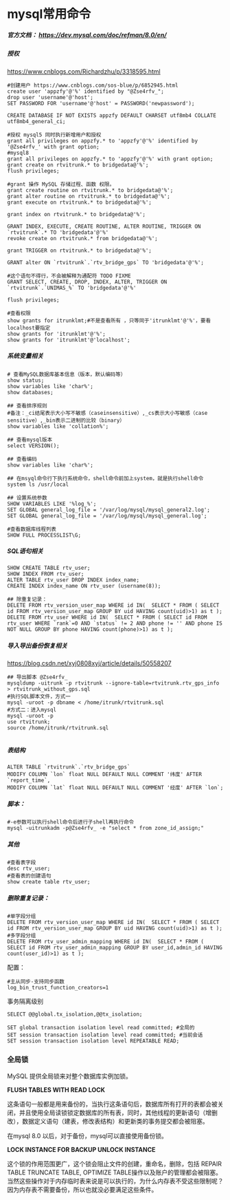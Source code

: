 # mysql常用命令

##### 官方文档： https://dev.mysql.com/doc/refman/8.0/en/ 



##### 授权

 https://www.cnblogs.com/Richardzhu/p/3318595.html 

```mysql
#创建用户 https://www.cnblogs.com/sos-blue/p/6852945.html
create user 'appzfy'@'%' identified by "@Zse4rfv_";
drop user 'username'@'host';
SET PASSWORD FOR 'username'@'host' = PASSWORD('newpassword');

CREATE DATABASE IF NOT EXISTS appzfy DEFAULT CHARSET utf8mb4 COLLATE utf8mb4_general_ci;

#授权 mysql5 同时执行新增用户和授权
grant all privileges on appzfy.* to 'appzfy'@'%' identified by '@Zse4rfv_' with grant option;
#mysql8
grant all privileges on appzfy.* to 'appzfy'@'%' with grant option;
grant create on rtvitrunk.* to bridgedata@'%';
flush privileges;

#grant 操作 MySQL 存储过程、函数 权限。
grant create routine on rtvitrunk.* to bridgedata@'%';
grant alter routine on rtvitrunk.* to bridgedata@'%';
grant execute on rtvitrunk.* to bridgedata@'%';

grant index on rtvitrunk.* to bridgedata@'%';

GRANT INDEX, EXECUTE, CREATE ROUTINE, ALTER ROUTINE, TRIGGER ON `rtvitrunk`.* TO 'bridgedata'@'%'
revoke create on rtvitrunk.* from bridgedata@'%';

grant TRIGGER on rtvitrunk.* to bridgedata@'%';

GRANT alter ON `rtvitrunk`.`rtv_bridge_gps` TO 'bridgedata'@'%';

#这个语句不得行，不会被解释为通配符 TODO FIXME
GRANT SELECT, CREATE, DROP, INDEX, ALTER, TRIGGER ON `rtvitrunk`.`UNIMAS_%` TO 'bridgedata'@'%'

flush privileges;

#查看权限
show grants for itrunklmt;#不是查看所有 ，只等同于'itrunklmt'@'%'，要看localhost要指定
show grants for 'itrunklmt'@'%';
show grants for 'itrunklmt'@'localhost';
```

##### 系统变量相关

```mysql
# 查看MySQL数据库基本信息（版本，默认编码等）
show status;
show variables like 'char%';
show databases;

## 查看排序规则
#备注：_ci结尾表示大小写不敏感（caseinsensitive）,_cs表示大小写敏感（case sensitive）,_bin表示二进制的比较（binary）
show variables like 'collation%';

## 查看mysql版本
select VERSION();

## 查看编码
show variables like 'char%';

## 在msyql命令行下执行系统命令，shell命令前加上system，就是执行shell命令
system ls /usr/local

## 设置系统参数
SHOW VARIABLES LIKE '%log_%';
SET GLOBAL general_log_file = '/var/log/mysql/mysql_general2.log';
SET GLOBAL general_log_file = '/var/log/mysql/mysql_general.log';

#查看数据库线程列表
SHOW FULL PROCESSLIST\G;
```

##### SQL语句相关

```mysql
SHOW CREATE TABLE rtv_user;
SHOW INDEX FROM rtv_user;
ALTER TABLE rtv_user DROP INDEX index_name;
CREATE INDEX index_name ON rtv_user (username(8));

## 除重复记录：
DELETE FROM rtv_version_user_map WHERE id IN(  SELECT * FROM ( SELECT id FROM rtv_version_user_map GROUP BY uid HAVING count(uid)>1) as t );
DELETE FROM rtv_user WHERE id IN(  SELECT * FROM ( SELECT id FROM rtv_user WHERE `rank`=0 AND `status` != 2 AND phone != '' AND phone IS NOT NULL GROUP BY phone HAVING count(phone)>1) as t );
```

##### 导入导出备份恢复相关

https://blog.csdn.net/xyj0808xyj/article/details/50558207

```mysql
## 导出脚本 @Zse4rfv_
mysqldump -uitrunk -p rtvitrunk --ignore-table=rtvitrunk.rtv_gps_info > rtvitrunk_without_gps.sql
#执行SQL脚本文件，方式一
mysql -uroot -p dbname < /home/itrunk/rtvitrunk.sql
#方式二：进入mysql
mysql -uroot -p
use rtvitrunk;
source /home/itrunk/rtvitrunk.sql


```

##### 表结构

```mysql
ALTER TABLE `rtvitrunk`.`rtv_bridge_gps` 
MODIFY COLUMN `lon` float NULL DEFAULT NULL COMMENT '纬度' AFTER `report_time`,
MODIFY COLUMN `lat` float NULL DEFAULT NULL COMMENT '经度' AFTER `lon`;
```

##### 脚本：

```shell
#-e参数可以执行shell命令后进行子shell再执行命令
mysql -uitrunkadm -p@Zse4rfv_ -e "select * from zone_id_assign;"
```

##### 其他

```mysql
#查看表字段
desc rtv_user;
#查看表的创建语句
show create table rtv_user;
```

##### 删除重复记录：

```mysql
#单字段分组
DELETE FROM rtv_version_user_map WHERE id IN(  SELECT * FROM ( SELECT id FROM rtv_version_user_map GROUP BY uid HAVING count(uid)>1) as t );
#多字段分组
DELETE FROM rtv_user_admin_mapping WHERE id IN(  SELECT * FROM ( SELECT id FROM rtv_user_admin_mapping GROUP BY user_id,admin_id HAVING count(user_id)>1) as t );
```

配置：

```shell
#主从同步-支持同步函数
log_bin_trust_function_creators=1
```

事务隔离级别

```mysql
SELECT @@global.tx_isolation,@@tx_isolation;

SET global transaction isolation level read committed; #全局的
SET session transaction isolation level read committed; #当前会话
SET session transaction isolation level REPEATABLE READ;
```

### 全局锁

MySQL 提供全局锁来对整个数据库实例加锁。

**FLUSH TABLES WITH READ LOCK** 

这条语句一般都是用来备份的，当执行这条语句后，数据库所有打开的表都会被关闭，并且使用全局读锁锁定数据库的所有表，同时，其他线程的更新语句（增删改），数据定义语句（建表，修改表结构）和更新类的事务提交都会被阻塞。

在mysql 8.0 以后，对于备份，mysql可以直接使用备份锁。

**LOCK INSTANCE FOR BACKUP UNLOCK INSTANCE**

这个锁的作用范围更广，这个锁会阻止文件的创建，重命名，删除，包括 REPAIR TABLE TRUNCATE TABLE, OPTIMIZE TABLE操作以及账户的管理都会被阻塞。当然这些操作对于内存临时表来说是可以执行的，为什么内存表不受这些限制呢？因为内存表不需要备份，所以也就没必要满足这些条件。


